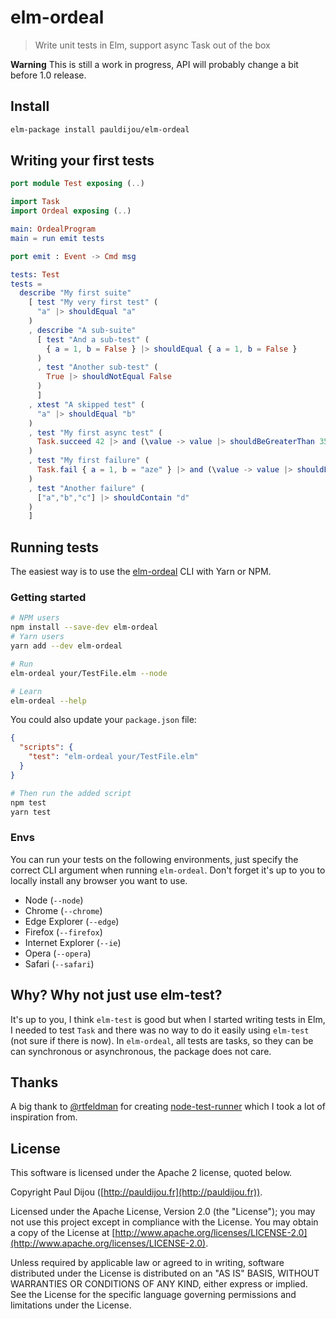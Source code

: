 # elm-ordeal

> Write unit tests in Elm, support async Task out of the box

**Warning** This is still a work in progress, API will probably change a bit before 1.0 release.

## Install

```bash
elm-package install pauldijou/elm-ordeal
```

## Writing your first tests

```elm
port module Test exposing (..)

import Task
import Ordeal exposing (..)

main: OrdealProgram
main = run emit tests

port emit : Event -> Cmd msg

tests: Test
tests =
  describe "My first suite"
    [ test "My very first test" (
      "a" |> shouldEqual "a"
    )
    , describe "A sub-suite"
      [ test "And a sub-test" (
        { a = 1, b = False } |> shouldEqual { a = 1, b = False }
      )
      , test "Another sub-test" (
        True |> shouldNotEqual False
      )
      ]
    , xtest "A skipped test" (
      "a" |> shouldEqual "b"
    )
    , test "My first async test" (
      Task.succeed 42 |> and (\value -> value |> shouldBeGreaterThan 35)
    )
    , test "My first failure" (
      Task.fail { a = 1, b = "aze" } |> and (\value -> value |> shouldEqual "54")
    )
    , test "Another failure" (
      ["a","b","c"] |> shouldContain "d"
    )
    ]
```

## Running tests

The easiest way is to use the [elm-ordeal](https://www.npmjs.com/package/elm-ordeal) CLI with Yarn or NPM.


### Getting started

```bash
# NPM users
npm install --save-dev elm-ordeal
# Yarn users
yarn add --dev elm-ordeal

# Run
elm-ordeal your/TestFile.elm --node

# Learn
elm-ordeal --help
```

You could also update your `package.json` file:

```json
{
  "scripts": {
    "test": "elm-ordeal your/TestFile.elm"
  }
}
```

```bash
# Then run the added script
npm test
yarn test
```

### Envs

You can run your tests on the following environments, just specify the correct CLI argument when running `elm-ordeal`. Don't forget it's up to you to locally install any browser you want to use.

- Node (`--node`)
- Chrome (`--chrome`)
- Edge Explorer (`--edge`)
- Firefox (`--firefox`)
- Internet Explorer (`--ie`)
- Opera (`--opera`)
- Safari (`--safari`)

## Why? Why not just use elm-test?

It's up to you, I think `elm-test` is good but when I started writing tests in Elm, I needed to test `Task` and there was no way to do it easily using `elm-test` (not sure if there is now). In `elm-ordeal`, all tests are tasks, so they can be can synchronous or asynchronous, the package does not care.

## Thanks

A big thank to [@rtfeldman](https://github.com/gaearon) for creating [node-test-runner](https://github.com/rtfeldman/node-test-runner) which I took a lot of inspiration from.

## License

This software is licensed under the Apache 2 license, quoted below.

Copyright Paul Dijou ([http://pauldijou.fr](http://pauldijou.fr)).

Licensed under the Apache License, Version 2.0 (the "License"); you may not use this project except in compliance with the License. You may obtain a copy of the License at [http://www.apache.org/licenses/LICENSE-2.0](http://www.apache.org/licenses/LICENSE-2.0).

Unless required by applicable law or agreed to in writing, software distributed under the License is distributed on an "AS IS" BASIS, WITHOUT WARRANTIES OR CONDITIONS OF ANY KIND, either express or implied. See the License for the specific language governing permissions and limitations under the License.
